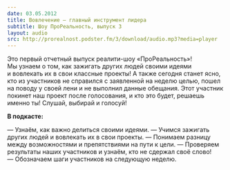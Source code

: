 ```yaml
---
date: 03.05.2012
title: Вовлечение — главный инструмент лидера
subtitle: Шоу ПроРеальность, выпуск 3
layout: audio
src: http://prorealnost.podster.fm/3/download/audio.mp3?media=player
---
```


Это первый отчетный выпуск реалити-шоу «ПроРеальность»! Мы узнаем о том, как зажигать других людей своими идеями и вовлекать их в свои классные проекты! А также сегодня станет ясно, кто из участников не справился с заявленной на неделю целью, пошел на поводу у своей лени и не выполнил данные обещания. Этот участник покинет наш проект после голосования, и кто это будет, решаешь именно ты! Слушай, выбирай и голосуй!

**В подкасте:**

— Узнаём, как важно делиться своими идеями.
— Учимся зажигать других людей и вовлекать их в свои проекты.
— Понимаем разницу между возможностями и препятствиями на пути к цели.
— Проверяем результаты наших участников и узнаём, кто не сдержал своё слово!
— Обозначаем шаги участников на следующую неделю.
